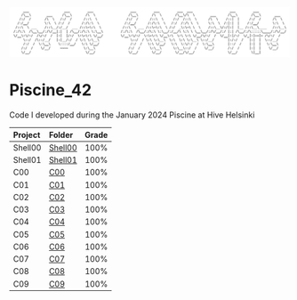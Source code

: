 ![Hive_graphic](Assets/Hive_graphic.PNG)

# Piscine_42
Code I developed during the January 2024 Piscine at Hive Helsinki

  Project  |  Folder  |  Grade  
:-------|:-------|:-------:
Shell00|[Shell00](Shell/Shell00/)|100%
Shell01|[Shell01](Shell/Shell01/)|100%
C00|[C00](C/C00/)|100%
C01|[C01](C/C01/)|100%
C02|[C02](C/C02/)|100%
C03|[C03](C/C03/)|100%
C04|[C04](C/C04/)|100%
C05|[C05](C/C05/)|100%
C06|[C06](C/C06/)|100%
C07|[C07](C/C07/)|100%
C08|[C08](C/C08/)|100%
C09|[C09](C/C09/)|100%
